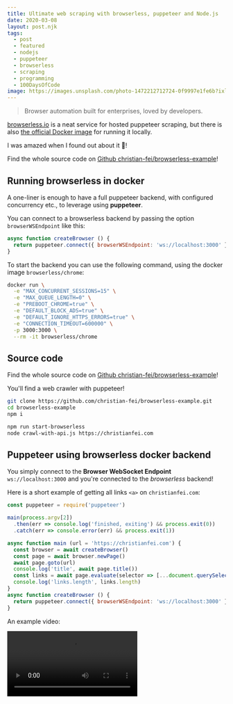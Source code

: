 ```yaml
---
title: Ultimate web scraping with browserless, puppeteer and Node.js
date: 2020-03-08
layout: post.njk
tags:
  - post
  - featured
  - nodejs
  - puppeteer
  - browserless
  - scraping
  - programming
  - 100DaysOfCode
image: https://images.unsplash.com/photo-1472212712724-0f9997e1fe6b?ixlib=rb-1.2.1&ixid=eyJhcHBfaWQiOjEyMDd9&auto=format&fit=crop&w=600&q=80
---
```


> Browser automation built for enterprises, loved by developers.

[browserless.io](https://www.browserless.io/) is a neat service for hosted puppeteer scraping, but there is also [the official Docker image](https://docs.browserless.io/docs/docker.html) for running it locally.

I was amazed when I found out about it 🤯!

Find the whole source code on [Github christian-fei/browserless-example](https://github.com/christian-fei/browserless-example)!

## Running browserless in docker

A one-liner is enough to have a full puppeteer backend, with configured concurrency etc., to leverage using **puppeteer**.

You can connect to a browserless backend by passing the option `browserWSEndpoint` like this:

```javascript
async function createBrowser () {
  return puppeteer.connect({ browserWSEndpoint: 'ws://localhost:3000' })
}
```

To start the backend you can use the following command, using the docker image `browserless/chrome`:

```bash
docker run \
  -e "MAX_CONCURRENT_SESSIONS=15" \
  -e "MAX_QUEUE_LENGTH=0" \
  -e "PREBOOT_CHROME=true" \
  -e "DEFAULT_BLOCK_ADS=true" \
  -e "DEFAULT_IGNORE_HTTPS_ERRORS=true" \
  -e "CONNECTION_TIMEOUT=600000" \
  -p 3000:3000 \
  --rm -it browserless/chrome
```

## Source code

Find the whole source code on [Github christian-fei/browserless-example](https://github.com/christian-fei/browserless-example)!

You'll find a web crawler with puppeteer!

```bash
git clone https://github.com/christian-fei/browserless-example.git
cd browserless-example
npm i

npm run start-browserless
node crawl-with-api.js https://christianfei.com
```

## Puppeteer using browserless docker backend

You simply connect to the **Browser WebSocket Endpoint** `ws://localhost:3000` and you're connected to the *browserless* backend!

Here is a short example of getting all links `<a>` on `christianfei.com`:

```javascript
const puppeteer = require('puppeteer')

main(process.argv[2])
  .then(err => console.log('finished, exiting') && process.exit(0))
  .catch(err => console.error(err) && process.exit(1))

async function main (url = 'https://christianfei.com') {
  const browser = await createBrowser()
  const page = await browser.newPage()
  await page.goto(url)
  console.log('title', await page.title())
  const links = await page.evaluate(selector => [...document.querySelectorAll(selector)], 'a')
  console.log('links.length', links.length)
}
async function createBrowser () {
  return puppeteer.connect({ browserWSEndpoint: 'ws://localhost:3000' })
}
```

An example video:

<video controls="" autoplay="" name="media">
  <source src="/assets/videos/crawl-with-api.mp4" type="video/mp4">
</video>
